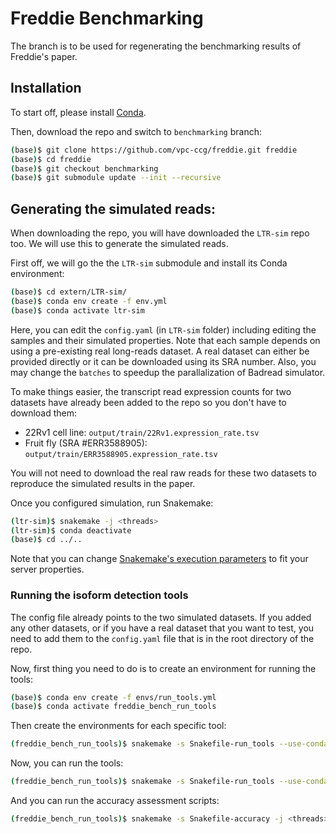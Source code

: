 # Freddie Benchmarking
The branch is to be used for regenerating the benchmarking results of Freddie's paper.

## Installation
To start off, please install [Conda](https://docs.conda.io/projects/conda/en/latest/user-guide/install/).

Then, download the repo and switch to `benchmarking` branch:
```bash
(base)$ git clone https://github.com/vpc-ccg/freddie.git freddie
(base)$ cd freddie
(base)$ git checkout benchmarking
(base)$ git submodule update --init --recursive
```

## Generating the simulated reads:
When downloading the repo, you will have downloaded the `LTR-sim` repo too. 
We will use this to generate the simulated reads.

First off, we will go the the `LTR-sim` submodule and install its Conda environment:
```bash
(base)$ cd extern/LTR-sim/
(base)$ conda env create -f env.yml
(base)$ conda activate ltr-sim
```

Here, you can edit the `config.yaml` (in `LTR-sim` folder) including editing the samples and their simulated properties.
Note that each sample depends on using a pre-existing real long-reads dataset.
A real dataset can either be provided directly or it can be downloaded using its SRA number.
Also, you may change the `batches` to speedup the parallalization of Badread simulator.

To make things easier, the transcript read expression counts for two datasets have already been added to the repo so you don't have to download them:
- 22Rv1 cell line: `output/train/22Rv1.expression_rate.tsv`
- Fruit fly (SRA #ERR3588905): `output/train/ERR3588905.expression_rate.tsv`

You will not need to download the real raw reads for these two datasets to reproduce the simulated results in the paper.

Once you configured simulation, run Snakemake:
```bash
(ltr-sim)$ snakemake -j <threads>
(ltr-sim)$ conda deactivate
(base)$ cd ../..
```

Note that you can change [Snakemake's execution parameters](https://snakemake.readthedocs.io/en/stable/executing/cli.html) to fit your server properties.

### Running the isoform detection tools
The config file already points to the two simulated datasets.
If you added any other datasets, or if you have a real dataset that you want to test, you need to add them to the `config.yaml` file that is in the root directory of the repo.


Now, first thing you need to do is to create an environment for running the tools:
```bash
(base)$ conda env create -f envs/run_tools.yml
(base)$ conda activate freddie_bench_run_tools
```

Then create the environments for each specific tool:
```bash
(freddie_bench_run_tools)$ snakemake -s Snakefile-run_tools --use-conda --conda-create-envs-only -j  <threads>
```


Now, you can run the tools:
```bash
(freddie_bench_run_tools)$ snakemake -s Snakefile-run_tools --use-conda --conda-create-envs-only -j  <threads>
```

And you can run the accuracy assessment scripts:
```bash
(freddie_bench_run_tools)$ snakemake -s Snakefile-accuracy -j <threads>
```

